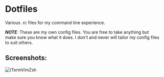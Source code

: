 # Dotfiles
Various .rc files for my command line experience.

***NOTE***: These are my own config files. You are free to take anything but
make sure you know what it does. I don't and never will tailor my config files
to suit others.

## Screenshots:

![iTermVimZsh](https://dl.dropboxusercontent.com/u/34865/Pictures/iterm.png "iTerm/Vim/Zsh")
